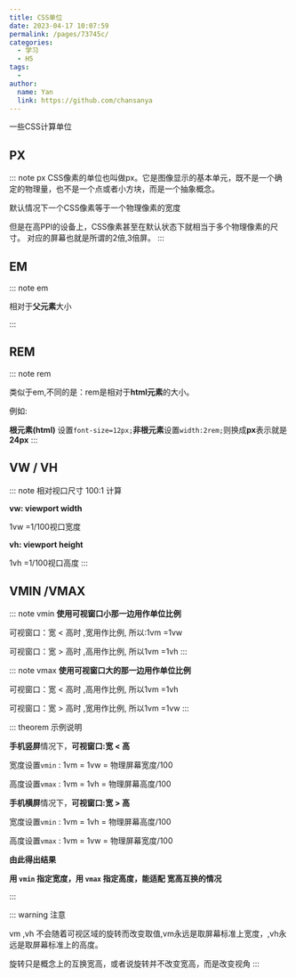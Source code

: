 ```yaml
---
title: CSS单位
date: 2023-04-17 10:07:59
permalink: /pages/73745c/
categories:
  - 学习
  - H5
tags:
  - 
author: 
  name: Yan
  link: https://github.com/chansanya
---
```



一些CSS计算单位
<!-- more -->

## PX
::: note px
CSS像素的单位也叫做px。它是图像显示的基本单元，既不是一个确定的物理量，也不是一个点或者小方块，而是一个抽象概念。

默认情况下一个CSS像素等于一个物理像素的宽度

但是在高PPI的设备上，CSS像素甚至在默认状态下就相当于多个物理像素的尺寸。 对应的屏幕也就是所谓的2倍,3倍屏。
:::

## EM
::: note em

相对于**父元素**大小

:::

## REM
::: note  rem

类似于em,不同的是：rem是相对于**html元素**的大小。

例如:

**根元素(html)** 设置`font-size=12px;`**非根元素**设置`width:2rem;`则换成**px**表示就是**24px**
:::

## VW / VH 

::: note 相对视口尺寸 100:1 计算

**vw: viewport width**

1vw =1/100视口宽度

**vh: viewport height**

1vh =1/100视口高度
:::





## VMIN   /VMAX

::: note vmin 
**使用可视窗口小那一边用作单位比例**

可视窗口：宽 < 高时 ,宽用作比例, 所以:1vm =1vw

可视窗口：宽 > 高时 ,高用作比例, 所以1vm =1vh
:::



::: note vmax
**使用可视窗口大的那一边用作单位比例**

可视窗口：宽 < 高时 ,高用作比例, 所以1vm =1vh

可视窗口：宽 > 高时 ,宽用作比例, 所以1vm =1vw
:::


::: theorem 示例说明


**手机竖屏**情况下，**可视窗口:宽 < 高**

宽度设置`vmin`  : 1vm =  1vw = 物理屏幕宽度/100

高度设置`vmax`  : 1vm = 1vh = 物理屏幕高度/100

**手机横屏**情况下，**可视窗口:宽 > 高**

宽度设置`vmin`  : 1vm = 1vh = 物理屏幕高度/100

高度设置`vmax`  : 1vm = 1vw = 物理屏幕宽度/100

**由此得出结果**

**用 `vmin` 指定宽度，用 `vmax` 指定高度，能适配 宽高互换的情况**

:::


::: warning 注意

vm ,vh 不会随着可视区域的旋转而改变取值,vm永远是取屏幕标准上宽度，,vh永远是取屏幕标准上的高度。

旋转只是概念上的互换宽高，或者说旋转并不改变宽高，而是改变视角
:::

